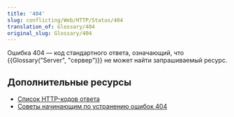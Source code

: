 ```yaml
---
title: '404'
slug: conflicting/Web/HTTP/Status/404
translation_of: Glossary/404
original_slug: Glossary/404
---
```

Ошибка 404 — код стандартного ответа, означающий, что {{Glossary("Server", "сервер")}} не может найти запрашиваемый ресурс.

## Дополнительные ресурсы

- [Список HTTP-кодов ответа](/ru/docs/Web/HTTP/Status)
- [Советы начинающим по устранению ошибок 404](/ru/docs/Learn/Common_questions/Checking_that_your_web_site_is_working_properly)
